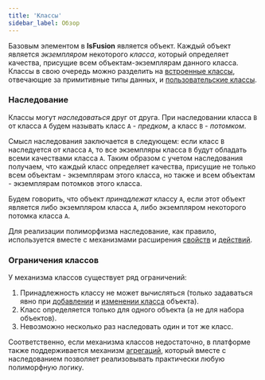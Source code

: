 ```yaml
---
title: 'Классы'
sidebar_label: Обзор
---
```


Базовым элементом в **lsFusion** является объект. Каждый объект является *экземпляром* некоторого *класса*, который определяет качества, присущие всем объектам-экземплярам данного класса. Классы в свою очередь можно разделить на [встроенные классы](Built-in_classes.md), отвечающие за примитивные типы данных, и [пользовательские классы](User_classes.md). 

### Наследование

Классы могут *наследоваться* друг от друга. При наследовании класса `B` от класса `A` будем называть класс `A` - *предком*, а класс `B` - *потомком*.

Смысл наследования заключается в следующем: если класс `B` наследуется от класса `A`, то все экземпляры класса `B` будут обладать всеми качествами класса `A`. Таким образом с учетом наследования получаем, что каждый класс определяет качества, присущие не только всем объектам - экземплярам этого класса, но также и всем объектам - экземплярам потомков этого класса.  

Будем говорить, что объект *принадлежат* классу `A`, если этот объект является либо экземпляром класса `A`, либо экземпляром некоторого потомка класса `A`.  

Для реализации полиморфизма наследование, как правило, используется вместе с механизмами расширения [свойств](Properties.md) и [действий](Action_extension.md). 

### Ограничения классов

У механизма классов существует ряд ограничений:

1.  Принадлежность классу не может вычисляться (только задаваться явно при [добавлении](New_object_NEW_.md) и [изменении класса](Class_change_CHANGECLASS_DELETE_.md) объекта).
2.  Класс определяется только для одного объекта (а не для набора объектов).
3.  Невозможно несколько раз наследовать один и тот же класс.

Соответственно, если механизма классов недостаточно, в платформе также поддерживается механизм [агрегаций](Aggregations.md), который вместе с наследованием позволяет реализовывать практически любую полиморфную логику.
